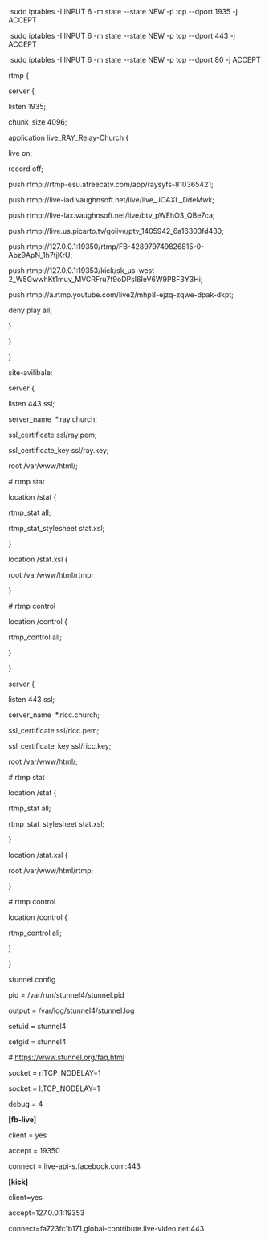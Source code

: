 
 sudo iptables -I INPUT 6 -m state --state NEW -p tcp --dport 1935 -j ACCEPT

 sudo iptables -I INPUT 6 -m state --state NEW -p tcp --dport 443 -j ACCEPT

 sudo iptables -I INPUT 6 -m state --state NEW -p tcp --dport 80 -j ACCEPT

rtmp {

server {

listen 1935;

chunk_size 4096;

application live_RAY_Relay-Church {

live on;

record off;

push rtmp://rtmp-esu.afreecatv.com/app/raysyfs-810365421;

push rtmp://live-iad.vaughnsoft.net/live/live_JOAXL_DdeMwk;

push rtmp://live-lax.vaughnsoft.net/live/btv_pWEhO3_QBe7ca;

push rtmp://live.us.picarto.tv/golive/ptv_1405942_6a16303fd430;

push rtmp://127.0.0.1:19350/rtmp/FB-428979749826815-0-Abz9ApN_1h7tjKrU;

push rtmp://127.0.0.1:19353/kick/sk_us-west-2_W5GwwhKt1muv_MVCRFru7f9oDPsI6IeV6W9PBF3Y3Hi;

push rtmp://a.rtmp.youtube.com/live2/mhp8-ejzq-zqwe-dpak-dkpt;

deny play all;

}

}

}

site-avilibale:

server {

listen 443 ssl;

server_name  \*.ray.church;

ssl_certificate ssl/ray.pem;

ssl_certificate_key ssl/ray.key;

root /var/www/html/;

\# rtmp stat

location /stat {

rtmp_stat all;

rtmp_stat_stylesheet stat.xsl;

}

location /stat.xsl {

root /var/www/html/rtmp;

}

\# rtmp control

location /control {

rtmp_control all;

}

}

server {

listen 443 ssl;

server_name  \*.ricc.church;

ssl_certificate ssl/ricc.pem;

ssl_certificate_key ssl/ricc.key;

root /var/www/html/;

\# rtmp stat

location /stat {

rtmp_stat all;

rtmp_stat_stylesheet stat.xsl;

}

location /stat.xsl {

root /var/www/html/rtmp;

}

\# rtmp control

location /control {

rtmp_control all;

}

}

stunnel.config

pid = /var/run/stunnel4/stunnel.pid

output = /var/log/stunnel4/stunnel.log

setuid = stunnel4

setgid = stunnel4

\# <https://www.stunnel.org/faq.html>

socket = r:TCP_NODELAY=1

socket = l:TCP_NODELAY=1

debug = 4

**\[fb-live\]**

client = yes

accept = 19350

connect = live-api-s.facebook.com:443

**\[kick\]**

client=yes

accept=127.0.0.1:19353

connect=fa723fc1b171.global-contribute.live-video.net:443
